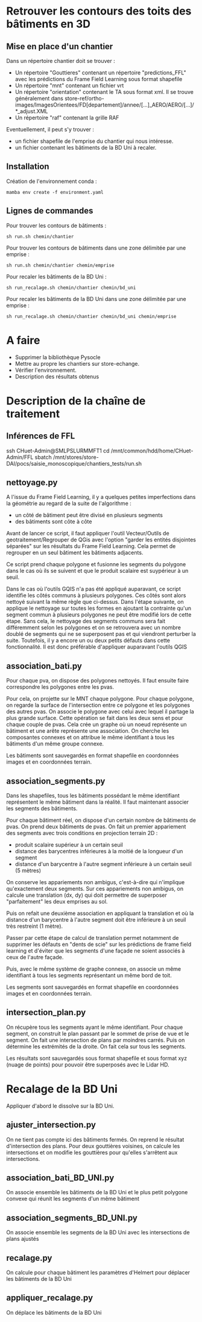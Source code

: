 

# Retrouver les contours des toits des bâtiments en 3D


## Mise en place d'un chantier

Dans un répertoire chantier doit se trouver :
* Un répertoire "Gouttieres" contenant un répertoire "predictions_FFL" avec les prédictions du Frame Field Learning sous format shapefile
* Un répertoire "mnt" contenant un fichier vrt
* Un répertoire "orientation" contenant le TA sous format xml. Il se trouve généralement dans store-ref/ortho-images/ImagesOrientees/FD[departement]/annee/[...]_AERO/AERO/[...]/*_adjust.XML
* Un répertoire "raf" contenant la grille RAF

Eventuellement, il peut s'y trouver :
* un fichier shapefile de l'emprise du chantier qui nous intéresse.
* un fichier contenant les bâtiments de la BD Uni à recaler.


## Installation

Création de l'environnement conda : 
```
mamba env create -f environment.yaml
```




## Lignes de commandes

Pour trouver les contours de bâtiments :
```
sh run.sh chemin/chantier
```

Pour trouver les contours de bâtiments dans une zone délimitée par une emprise :
```
sh run.sh chemin/chantier chemin/emprise
```


Pour recaler les bâtiments de la BD Uni :
```
sh run_recalage.sh chemin/chantier chemin/bd_uni
```

Pour recaler les bâtiments de la BD Uni dans une zone délimitée par une emprise :
```
sh run_recalage.sh chemin/chantier chemin/bd_uni chemin/emprise
```



# A faire

* Supprimer la bibliothèque Pysocle
* Mettre au propre les chantiers sur store-echange.
* Vérifier l'environnement.
* Description des résultats obtenus





# Description de la chaîne de traitement 

## Inférences de FFL

ssh CHuet-Admin@SMLPSLURMMFT1
cd /mnt/common/hdd/home/CHuet-Admin/FFL
sbatch /mnt/stores/store-DAI/pocs/saisie_monoscopique/chantiers_tests/run.sh


## nettoyage.py

A l'issue du Frame Field Learning, il y a quelques petites imperfections dans la géométrie au regard de la suite de l'algorithme :
* un côté de bâtiment peut être divisé en plusieurs segments
* des bâtiments sont côte à côte

Avant de lancer ce script, il faut appliquer l'outil Vecteur/Outils de geotraitement/Regrouper de QGis avec l'option "garder les entités disjointes séparées" sur les résultats du Frame Field Learning. Cela permet de regrouper en un seul bâtiment les bâtiments adjacents.

Ce script prend chaque polygone et fusionne les segments du polygone dans le cas où ils se suivent et que le produit scalaire est suypérieur à un seuil.

Dans le cas où l'outils GQIS n'a pas été appliqué auparavant, ce script identifie les côtés communs à plusieurs polygones. Ces côtés sont alors nettoyé suivant la même règle que ci-dessus. Dans l'étape suivante, on applique le nettoyage sur toutes les formes en ajoutant la contrainte qu'un segment commun à plusieurs polygones ne peut être modifié lors de cette étape. Sans cela, le nettoyage des segments communs sera fait différemment selon les polygones et on se retrouvera avec un nombre doublé de segments qui ne se superposent pas et qui viendront perturber la suite. Toutefois, il y a encore un ou deux petits défauts dans cette fonctionnalité. Il est donc préférable d'appliquer auparavant l'outils QGIS

## association_bati.py

Pour chaque pva, on dispose des polygones nettoyés. Il faut ensuite faire correspondre les polygones entre les pvas.

Pour cela, on projette sur le MNT chaque polygone. Pour chaque polygone, on regarde la surface de l'intersection entre ce polygone et les polygones des autres pvas. On associe le polygone avec celui avec lequel il partage la plus grande surface. Cette opération se fait dans les deux sens et pour chaque couple de pvas. Cela crée un graphe où un noeud représente un bâtiment et une arête représente une association. On cherche les composantes connexes et on attribue le même identifiant à tous les bâtiments d'un même groupe connexe.

Les bâtiments sont sauvegardés en format shapefile en coordonnées images et en coordonnées terrain.

## association_segments.py

Dans les shapefiles, tous les bâtiments possédant le même identifiant représentent le même bâtiment dans la réalité. Il faut maintenant associer les segments des bâtiments.

Pour chaque bâtiment réel, on dispose d'un certain nombre de bâtiments de pvas. On prend deux bâtiments de pvas. On fait un premier appariement des segments avec trois conditions en projection terrain 2D : 
* produit scalaire supérieur à un certain seuil
* distance des barycentres inférieures à la moitié de la longueur d'un segment
* distance d'un barycentre à l'autre segment inférieure à un certain seuil (5 mètres)

On conserve les appariements non ambigus, c'est-à-dire qui n'implique qu'exactement deux segments. Sur ces appariements non ambigus, on calcule une translation (dx, dy) qui doit permettre de superposer "parfaitement" les deux emprises au sol.

Puis on refait une deuxième association en appliquant la translation et où la distance d'un barycentre à l'autre segment doit être inférieure à un seuil très restreint (1 mètre). 

Passer par cette étape de calcul de translation permet notamment de supprimer les défauts en "dents de scie" sur les prédictions de frame field learning et d'éviter que les segments d'une façade ne soient associés à ceux de l'autre façade.

Puis, avec le même système de graphe connexe, on associe un même identifiant à tous les segments représentant un même bord de toit.

Les segments sont sauvegardés en format shapefile en coordonnées images et en coordonnées terrain.


## intersection_plan.py

On récupère tous les segments ayant le même identifiant. Pour chaque segment, on construit le plan passant par le sommet de prise de vue et le segment. On fait une intersection de plans par moindres carrés. Puis on détermine les extrémités de la droite. On fait cela sur tous les segments.

Les résultats sont sauvegardés sous format shapefile et sous format xyz (nuage de points) pour pouvoir être superposés avec le Lidar HD.


# Recalage de la BD Uni

Appliquer d'abord le dissolve sur la BD Uni.

## ajuster_intersection.py

On ne tient pas compte ici des bâtiments fermés. On reprend le résultat d'intersection des plans.
Pour deux gouttières voisines, on calcule les intersections et on modifie les gouttières pour qu'elles s'arrêtent aux intersections.

## association_bati_BD_UNI.py

On associe ensemble les bâtiments de la BD Uni et le plus petit polygone convexe qui réunit les segments d'un même bâtiment

## association_segments_BD_UNI.py

On associe ensemble les segments de la BD Uni avec les intersections de plans ajustés

## recalage.py

On calcule pour chaque bâtiment les paramètres d'Helmert pour déplacer les bâtiments de la BD Uni

## appliquer_recalage.py

On déplace les bâtiments de la BD Uni